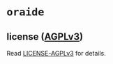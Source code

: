 # `oraide`

## license ([AGPLv3])

Read [LICENSE-AGPLv3] for details.

[LICENSE-AGPLv3]: ./LICENSE-AGPLv3
[AGPLv3]: https://www.gnu.org/licenses/agpl-3.0
